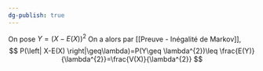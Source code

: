 ```yaml
---
dg-publish: true
---
```


On pose $Y=(X-E(X))^{2}$
On a alors par [[Preuve - Inégalité de Markov]],
$$
P(\left| X-E(X) \right|\geq\lambda)=P(Y\geq \lambda^{2})\leq \frac{E(Y)}{\lambda^{2}}=\frac{V(X)}{\lambda^{2}}
$$


